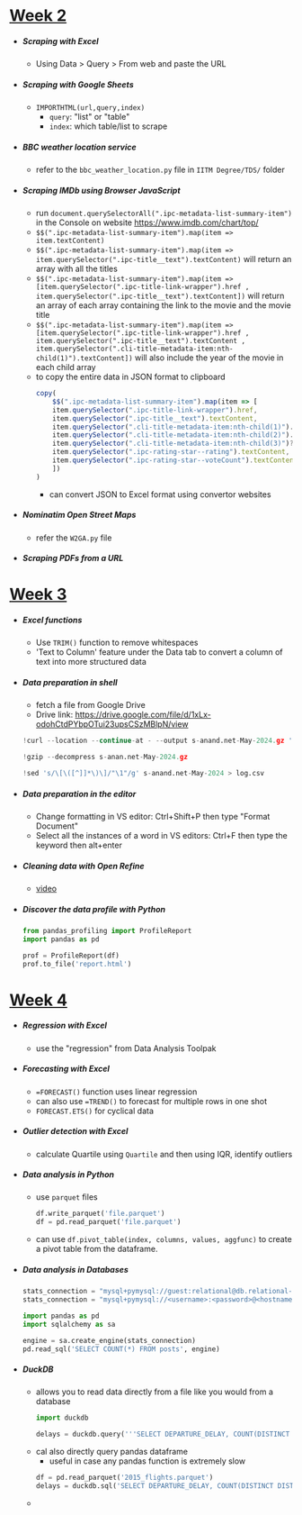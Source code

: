 # <u>Week 2</u>
- ##### Scraping with Excel
	- Using Data > Query > From web and paste the URL
- ##### Scraping with Google Sheets
	- `IMPORTHTML(url,query,index)`
		- `query`: "list" or "table"
		- `index`: which table/list to scrape
- ##### BBC weather location service
	- refer to the `bbc_weather_location.py` file in `IITM Degree/TDS/` folder
- ##### Scraping IMDb using Browser JavaScript
	- run `document.querySelectorAll(".ipc-metadata-list-summary-item")` in the Console on website https://www.imdb.com/chart/top/
	- `$$(".ipc-metadata-list-summary-item").map(item => item.textContent)`
	- `$$(".ipc-metadata-list-summary-item").map(item => item.querySelector(".ipc-title__text").textContent)` will return an array with all the titles
	- `$$(".ipc-metadata-list-summary-item").map(item => [item.querySelector(".ipc-title-link-wrapper").href , item.querySelector(".ipc-title__text").textContent])` will return an array of each array containing the link to the movie and the movie title
	- `$$(".ipc-metadata-list-summary-item").map(item => [item.querySelector(".ipc-title-link-wrapper").href , item.querySelector(".ipc-title__text").textContent , item.querySelector(".cli-title-metadata-item:nth-child(1)").textContent])` will also include the year of the movie in each child array
	- to copy the entire data in JSON format to clipboard
		```javascript
		copy(
			$$(".ipc-metadata-list-summary-item").map(item => [
		    item.querySelector(".ipc-title-link-wrapper").href,
		    item.querySelector(".ipc-title__text").textContent,
		    item.querySelector(".cli-title-metadata-item:nth-child(1)").textContent,
		    item.querySelector(".cli-title-metadata-item:nth-child(2)").textContent,
		    item.querySelector(".cli-title-metadata-item:nth-child(3)")?.textContent,
		    item.querySelector(".ipc-rating-star--rating").textContent,
		    item.querySelector(".ipc-rating-star--voteCount").textContent
			])
		)
		```
		- can convert JSON to Excel format using convertor websites
- ##### Nominatim Open Street Maps
	- refer the `W2GA.py` file
- ##### Scraping PDFs from a URL

# <u>Week 3</u>
- ##### Excel functions
	- Use `TRIM()` function to remove whitespaces
	- 'Text to Column' feature under the Data tab to convert a column of text into more structured data
- ##### Data preparation in shell
	- fetch a file from Google Drive
	- Drive link: https://drive.google.com/file/d/1xLx-odohCtdPYbpOTui23upsCSzMBlpN/view
	```python
	!curl --location --continue-at - --output s-anand.net-May-2024.gz 'https://drive.google.com/uc?id=1xLx-odohCtdPYbpOTui23upsCSzMBlpN&export=download'
	
	!gzip --decompress s-anan.net-May-2024.gz
	
	!sed 's/\[\([^]]*\)\]/"\1"/g' s-anand.net-May-2024 > log.csv
	```
- ##### Data preparation in the editor
	- Change formatting in VS editor: Ctrl+Shift+P then type "Format Document"
	- Select all the instances of a word in VS editors: Ctrl+F then type the keyword then alt+enter
- ##### Cleaning data with Open Refine
	- [video](https://www.youtube.com/watch?v=zxEtfHseE84&ab_channel=IITMadras-B.S.DegreeProgramme)
- ##### Discover the data profile with Python
	```python
	from pandas_profiling import ProfileReport
	import pandas as pd
	
	prof = ProfileReport(df)
	prof.to_file('report.html')
	```

# <u>Week 4</u>
- ##### Regression with Excel
	- use the "regression" from Data Analysis Toolpak
- ##### Forecasting with Excel
	- `=FORECAST()` function uses linear regression
	- can also use `=TREND()` to forecast for multiple rows in one shot
	- `FORECAST.ETS()` for cyclical data
- ##### Outlier detection with Excel
	- calculate Quartile using `Quartile` and then using IQR, identify outliers
- ##### Data analysis in Python
	- use `parquet` files
		```python
		df.write_parquet('file.parquet')
		df = pd.read_parquet('file.parquet')
		```
	- can use `df.pivot_table(index, columns, values, aggfunc)` to create a pivot table from the dataframe.
- ##### Data analysis in Databases
	```python
	stats_connection = "mysql+pymysql://guest:relational@db.relational-data.org/stats"
	stats_connection = "mysql+pymysql://<username>:<password>@<hostname>/<database>"
	
	import pandas as pd
	import sqlalchemy as sa
	
	engine = sa.create_engine(stats_connection)
	pd.read_sql('SELECT COUNT(*) FROM posts', engine)
	```
- ##### DuckDB
	- allows you to read data directly from a file like you would from a database
		```python
		import duckdb
		
		delays = duckdb.query('''SELECT DEPARTURE_DELAY, COUNT(DISTINCT DISTANCE) FROM "2015_flights.parquet" GROUP BY DEPARTURE_DELAY ORDER BY DEPARTURE_DELAY''').df()
		```
	- cal also directly query pandas dataframe
		- useful in case any pandas function is extremely slow
		```python
		df = pd.read_parquet('2015_flights.parquet')
		delays = duckdb.sql('SELECT DEPARTURE_DELAY, COUNT(DISTINCT DISTANCE) FROM df GROUP BY DEPARTURE_DELAY ORDER BY DEPARTURE_DELAY').df()
		```
	- 